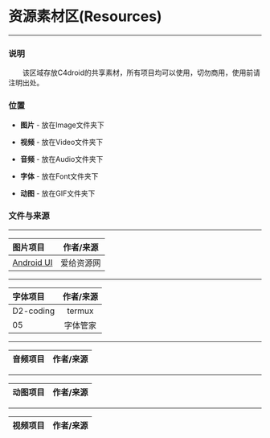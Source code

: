 # 资源素材区(Resources)

---

### 说明

&emsp;&emsp;该区域存放C4droid的共享素材，所有项目均可以使用，切勿商用，使用前请注明出处。

### 位置

+ **图片** - 放在Image文件夹下

+ **视频** - 放在Video文件夹下

+ **音频** - 放在Audio文件夹下

+ **字体** - 放在Font文件夹下

+ **动图** - 放在GIF文件夹下

### 文件与来源

---

| 图片项目 | 作者/来源 |
| :------- | :--------: |
| [Android UI](https://github.com/qaiu/c4droid-code/tree/main/Resources/Image/AndroidUI) | 爱给资源网 |

---

| 字体项目 | 作者/来源 |
| :------- | :--------: |
| D2-coding | termux |
| 05      | 字体管家 |

---

| 音频项目 | 作者/来源 |
| :------- | :--------: |

---

| 动图项目 | 作者/来源 |
| :------- | :--------: |

---

| 视频项目 | 作者/来源 |
| :------- | :--------: |